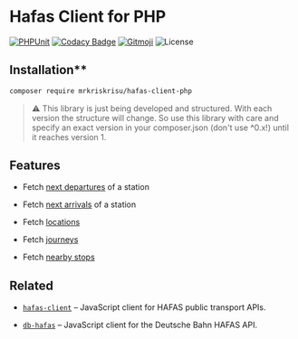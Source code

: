 # Hafas Client for PHP

[![PHPUnit](https://github.com/MrKrisKrisu/hafas-client-php/actions/workflows/phpunit.yml/badge.svg)](https://github.com/MrKrisKrisu/hafas-client-php/actions/workflows/phpunit.yml)
[![Codacy Badge](https://app.codacy.com/project/badge/Grade/581efdb930e7487d99edb6cf464ba96d)](https://www.codacy.com/gh/MrKrisKrisu/hafas-client-php/dashboard?utm_source=github.com&amp;utm_medium=referral&amp;utm_content=MrKrisKrisu/hafas-client-php&amp;utm_campaign=Badge_Grade)
[![Gitmoji](https://img.shields.io/badge/gitmoji-%20😜%20😍-FFDD67.svg)](https://gitmoji.dev)
![License](https://img.shields.io/github/license/MrKrisKrisu/hafas-client-php)

## Installation**

```bash
composer require mrkriskrisu/hafas-client-php
```

> :warning: This library is just being developed and structured. With each version the structure will change. So use this
> library with care and specify an exact version in your composer.json (don't use <b>^</b>0.x!) until it reaches version 1.

## Features

- Fetch [next departures](https://github.com/MrKrisKrisu/hafas-client-php/blob/main/examples/FetchDepartures.php) of a
  station

- Fetch [next arrivals](https://github.com/MrKrisKrisu/hafas-client-php/blob/main/examples/FetchArrivals.php) of a
  station

- Fetch [locations](https://github.com/MrKrisKrisu/hafas-client-php/blob/main/examples/FetchLocation.php)

- Fetch [journeys](https://github.com/MrKrisKrisu/hafas-client-php/blob/main/examples/FetchJourney.php)

- Fetch [nearby stops](https://github.com/MrKrisKrisu/hafas-client-php/blob/main/examples/FetchNearby.php)

## Related

- [`hafas-client`](https://github.com/public-transport/hafas-client) – JavaScript client for HAFAS public transport
  APIs.

- [`db-hafas`](https://github.com/public-transport/db-hafas) – JavaScript client for the Deutsche Bahn HAFAS API.
